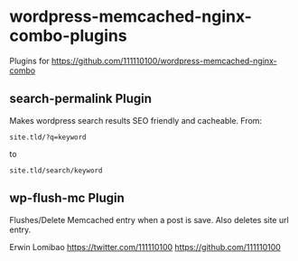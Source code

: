 # wordpress-memcached-nginx-combo-plugins

Plugins for https://github.com/111110100/wordpress-memcached-nginx-combo

## search-permalink Plugin
Makes wordpress search results SEO friendly and cacheable. From:
```
site.tld/?q=keyword
```
to
```
site.tld/search/keyword
```

## wp-flush-mc Plugin
Flushes/Delete Memcached entry when a post is save. Also deletes site url entry. 

Erwin Lomibao
https://twitter.com/111110100
https://github.com/111110100

